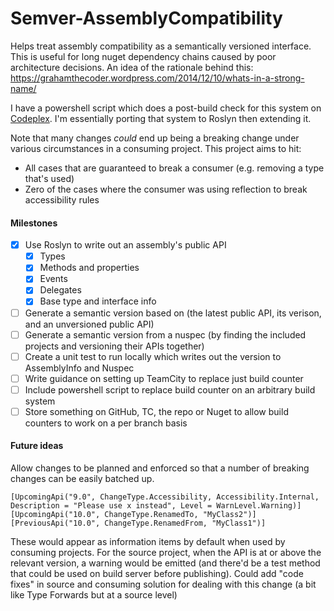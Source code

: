 # Semver-AssemblyCompatibility
Helps treat assembly compatibility as a semantically versioned interface. This is useful for long nuget dependency chains caused by poor architecture decisions. An idea of the rationale behind this: https://grahamthecoder.wordpress.com/2014/12/10/whats-in-a-strong-name/

I have a powershell script which does a post-build check for this system on [Codeplex](https://hg.codeplex.com/forks/grahamhelliwell/diffonly). I'm essentially porting that system to Roslyn then extending it.

Note that many changes *could* end up being a breaking change under various circumstances in a consuming project. This project aims to hit:
* All cases that are guaranteed to break a consumer (e.g. removing a type that's used)
* Zero of the cases where the consumer was using reflection to break accessibility rules

#### Milestones
* [x] Use Roslyn to write out an assembly's public API
  * [x] Types
  * [x] Methods and properties
  * [x] Events
  * [x] Delegates
  * [x] Base type and interface info
* [ ] Generate a semantic version based on (the latest public API, its verison, and an unversioned public API)
* [ ] Generate a semantic version from a nuspec (by finding the included projects and versioning their APIs together)
* [ ] Create a unit test to run locally which writes out the version to AssemblyInfo and Nuspec
* [ ] Write guidance on setting up TeamCity to replace just build counter
* [ ] Include powershell script to replace build counter on an arbitrary build system
* [ ] Store something on GitHub, TC, the repo or Nuget to allow build counters to work on a per branch basis

#### Future ideas
Allow changes to be planned and enforced so that a number of breaking changes can be easily batched up.
```
[UpcomingApi("9.0", ChangeType.Accessibility, Accessibility.Internal, Description = "Please use x instead", Level = WarnLevel.Warning)]
[UpcomingApi("10.0", ChangeType.RenamedTo, "MyClass2")]
[PreviousApi("10.0", ChangeType.RenamedFrom, "MyClass1")]
```
These would appear as information items by default when used by consuming projects. For the source project, when the API is at or above the relevant version, a warning would be emitted (and there'd be a test method that could be used on build server before publishing).
Could add "code fixes" in source and consuming solution for dealing with this change (a bit like Type Forwards but at a source level)
